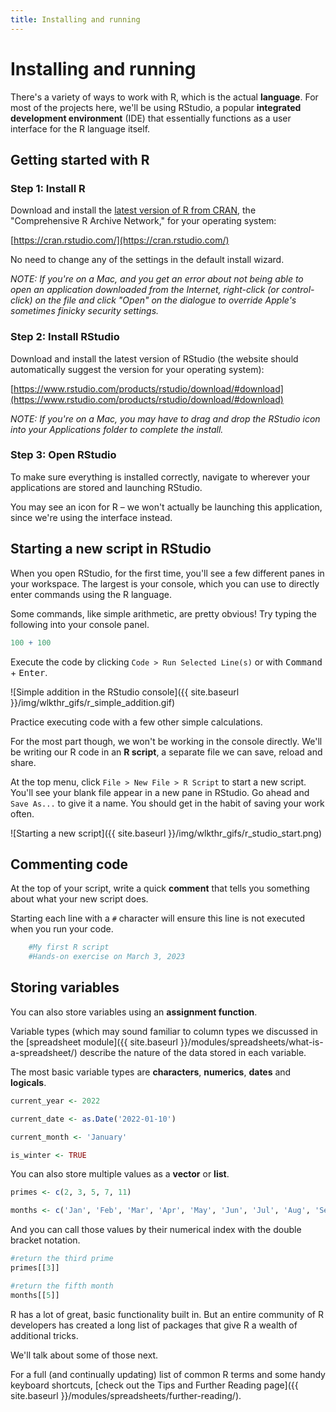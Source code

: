 ```yaml
---
title: Installing and running
---
```


# Installing and running

There's a variety of ways to work with R, which is the actual __language__. For most of the projects here, we'll be using RStudio, a popular **integrated development environment** (IDE) that essentially functions as a user interface for the R language itself.

## Getting started with R

### Step 1: Install R

Download and install the [latest version of R from CRAN](https://cran.rstudio.com/), the "Comprehensive R Archive Network," for your operating system:

[https://cran.rstudio.com/](https://cran.rstudio.com/)

No need to change any of the settings in the default install wizard.

*NOTE: If you're on a Mac, and you get an error about not being able to open an application downloaded from the Internet, right-click (or control-click) on the file and click "Open" on the dialogue to override Apple's sometimes finicky security settings.*

### Step 2: Install RStudio

Download and install the latest version of RStudio (the website should automatically suggest the version for your operating system):

[https://www.rstudio.com/products/rstudio/download/#download](https://www.rstudio.com/products/rstudio/download/#download)

*NOTE: If you're on a Mac, you may have to drag and drop the RStudio icon into your Applications folder to complete the install.*

### Step 3: Open RStudio

To make sure everything is installed correctly, navigate to wherever your applications are stored and launching RStudio.

You may see an icon for R – we won't actually be launching this application, since we're using the interface instead.

## Starting a new script in RStudio

When you open RStudio, for the first time, you'll see a few different panes in your workspace. The largest is your console, which you can use to directly enter commands using the R language.

Some commands, like simple arithmetic, are pretty obvious! Try typing the following into your console panel.

```R
100 + 100
```

Execute the code by clicking `Code > Run Selected Line(s)` or with <kbd>Command</kbd> + <kbd>Enter</kbd>.

![Simple addition in the RStudio console]({{ site.baseurl }}/img/wlkthr_gifs/r_simple_addition.gif)

Practice executing code with a few other simple calculations.

For the most part though, we won't be working in the console directly. We'll be writing our R code in an **R script**, a separate file we can save, reload and share.

At the top menu, click `File > New File > R Script` to start a new script. You'll see your blank file appear in a new pane in RStudio. Go ahead and `Save As...` to give it a name. You should get in the habit of saving your work often.

![Starting a new script]({{ site.baseurl }}/img/wlkthr_gifs/r_studio_start.png)

## Commenting code

At the top of your script, write a quick **comment** that tells you something about what your new script does.

Starting each line with a `#` character will ensure this line is not executed when you run your code.

```R
    #My first R script
    #Hands-on exercise on March 3, 2023
```

## Storing variables
You can also store variables using an **assignment function**.

Variable types (which may sound familiar to column types we discussed in the [spreadsheet module]({{ site.baseurl }}/modules/spreadsheets/what-is-a-spreadsheet/) describe the nature of the data stored in each variable.

The most basic variable types are **characters**, **numerics**, **dates** and **logicals**. 

```R
current_year <- 2022

current_date <- as.Date('2022-01-10')

current_month <- 'January'

is_winter <- TRUE
```

You can also store multiple values as a **vector** or **list**.

```R
primes <- c(2, 3, 5, 7, 11)

months <- c('Jan', 'Feb', 'Mar', 'Apr', 'May', 'Jun', 'Jul', 'Aug', 'Sep', 'Oct', 'Nov', 'Dec')
```

And you can call those values by their numerical index with the double bracket notation.

```R
#return the third prime
primes[[3]]

#return the fifth month
months[[5]]
```

R has a lot of great, basic functionality built in. But an entire community of R developers has created a long list of packages that give R a wealth of additional tricks.

We'll talk about some of those next.

For a full (and continually updating) list of common R terms and some handy keyboard shortcuts, [check out the Tips and Further Reading page]({{ site.baseurl }}/modules/spreadsheets/further-reading/).